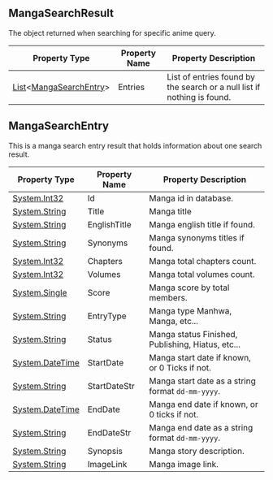 ## MangaSearchResult
The object returned when searching for specific anime query.

| Property Type | Property Name | Property Description |
| ------------- | ------------- | -------------------- |
| [List]<[MangaSearchEntry]> | Entries | List of entries found by the search or a null list if nothing is found.|

## MangaSearchEntry
This is a manga search entry result that holds information about one search result.

| Property Type | Property Name | Property Description |
| ------------- | ------------- | -------------------- |
| [System.Int32] | Id | Manga id in database. |
| [System.String] | Title | Manga title |
| [System.String] | EnglishTitle |  Manga english title if found. |
| [System.String] | Synonyms | Manga synonyms titles if found. |
| [System.Int32] | Chapters | Manga total chapters count. |
| [System.Int32] | Volumes | Manga total volumes count. |
| [System.Single] | Score | Manga score by total members. |
| [System.String] | EntryType | Manga type Manhwa, Manga, etc... |
| [System.String] | Status | Manga status Finished, Publishing, Hiatus, etc... |
| [System.DateTime] | StartDate | Manga start date if known, or 0 Ticks if not. |
| [System.String] | StartDateStr | Manga start date as a string format `dd-mm-yyyy`. |
| [System.DateTime] | EndDate | Manga end date if known, or 0 ticks if not. |
| [System.String] | EndDateStr | Manga end date as a string format `dd-mm-yyyy`. |
| [System.String] | Synopsis | Manga story description. |
| [System.String] | ImageLink | Manga image link. |

[MangaSearchEntry]: <#mangasearchentry>
[System.String]: <https://msdn.microsoft.com/en-us/library/system.string(v=vs.110).aspx>
[System.Int32]: <https://msdn.microsoft.com/en-us/library/system.int32(v=vs.80).aspx>
[System.DateTime]: <https://msdn.microsoft.com/en-us/library/system.datetime(v=vs.110).aspx>
[MALAPI.AnimeType]: <https://github.com/i3dprogrammer/myanimelistAPI-wrapper/blob/master/docs/Enumerations.md#animetype>
[System.Single]: <https://msdn.microsoft.com/en-us/library/system.single(v=vs.80).aspx>
[List]: <https://msdn.microsoft.com/en-us/library/6sh2ey19(v=vs.110).aspx>
